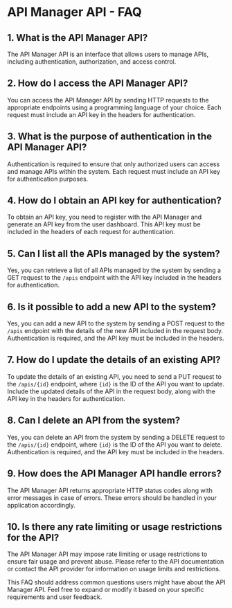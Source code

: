 # API Manager API - FAQ

## 1. What is the API Manager API?

The API Manager API is an interface that allows users to manage APIs, including authentication, authorization, and access control.

## 2. How do I access the API Manager API?

You can access the API Manager API by sending HTTP requests to the appropriate endpoints using a programming language of your choice. Each request must include an API key in the headers for authentication.

## 3. What is the purpose of authentication in the API Manager API?

Authentication is required to ensure that only authorized users can access and manage APIs within the system. Each request must include an API key for authentication purposes.

## 4. How do I obtain an API key for authentication?

To obtain an API key, you need to register with the API Manager and generate an API key from the user dashboard. This API key must be included in the headers of each request for authentication.

## 5. Can I list all the APIs managed by the system?

Yes, you can retrieve a list of all APIs managed by the system by sending a GET request to the `/apis` endpoint with the API key included in the headers for authentication.

## 6. Is it possible to add a new API to the system?

Yes, you can add a new API to the system by sending a POST request to the `/apis` endpoint with the details of the new API included in the request body. Authentication is required, and the API key must be included in the headers.

## 7. How do I update the details of an existing API?

To update the details of an existing API, you need to send a PUT request to the `/apis/{id}` endpoint, where `{id}` is the ID of the API you want to update. Include the updated details of the API in the request body, along with the API key in the headers for authentication.

## 8. Can I delete an API from the system?

Yes, you can delete an API from the system by sending a DELETE request to the `/apis/{id}` endpoint, where `{id}` is the ID of the API you want to delete. Authentication is required, and the API key must be included in the headers.

## 9. How does the API Manager API handle errors?

The API Manager API returns appropriate HTTP status codes along with error messages in case of errors. These errors should be handled in your application accordingly.

## 10. Is there any rate limiting or usage restrictions for the API?

The API Manager API may impose rate limiting or usage restrictions to ensure fair usage and prevent abuse. Please refer to the API documentation or contact the API provider for information on usage limits and restrictions.

This FAQ should address common questions users might have about the API Manager API. Feel free to expand or modify it based on your specific requirements and user feedback.
